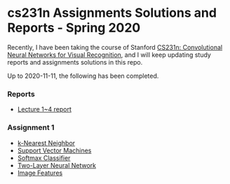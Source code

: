 # cs231n Assignments Solutions and Reports - Spring 2020

Recently, I have been taking the course of Stanford [CS231n: Convolutional Neural Networks for Visual Recognition](http://cs231n.stanford.edu/), and I will keep updating study reports and assignments solutions in this repo.

Up to 2020-11-11, the following has been completed.

### Reports
- [Lecture 1~4 report](https://github.com/V2beach/cs231n/blob/main/reports/report_1.md)

### Assignment 1
- [k-Nearest Neighbor](https://github.com/V2beach/cs231n/blob/main/assignment1/knn.ipynb)
- [Support Vector Machines](https://github.com/V2beach/cs231n/blob/main/assignment1/svm.ipynb)
- [Softmax Classifier](https://github.com/V2beach/cs231n/blob/main/assignment1/softmax.ipynb)
- [Two-Layer Neural Network](https://github.com/V2beach/cs231n/blob/main/assignment1/two_layer_net.ipynb)
- [Image Features](https://github.com/V2beach/cs231n/blob/main/assignment1/features.ipynb)